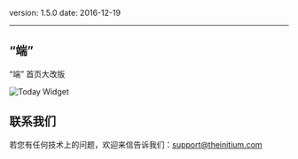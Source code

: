 version: 1.5.0
date: 2016-12-19

---

## “端”

“端” 首页大改版

![Today Widget](./material_home.png)

## 联系我们

若您有任何技术上的问题，欢迎来信告诉我们：[support@theinitium.com](mailto:support@theinitium.com)